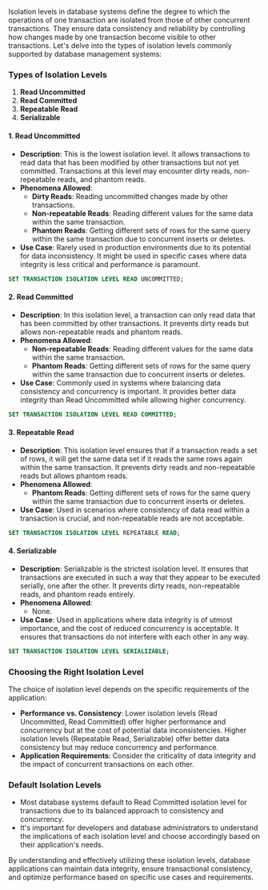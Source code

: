 Isolation levels in database systems define the degree to which the operations of one transaction are isolated from those of other concurrent transactions. They ensure data consistency and reliability by controlling how changes made by one transaction become visible to other transactions. Let's delve into the types of isolation levels commonly supported by database management systems:

### Types of Isolation Levels

1. **Read Uncommitted**
2. **Read Committed**
3. **Repeatable Read**
4. **Serializable**

#### 1. Read Uncommitted

-   **Description**: This is the lowest isolation level. It allows transactions to read data that has been modified by other transactions but not yet committed. Transactions at this level may encounter dirty reads, non-repeatable reads, and phantom reads.
-   **Phenomena Allowed**:
    -   **Dirty Reads**: Reading uncommitted changes made by other transactions.
    -   **Non-repeatable Reads**: Reading different values for the same data within the same transaction.
    -   **Phantom Reads**: Getting different sets of rows for the same query within the same transaction due to concurrent inserts or deletes.
-   **Use Case**: Rarely used in production environments due to its potential for data inconsistency. It might be used in specific cases where data integrity is less critical and performance is paramount.

```sql
SET TRANSACTION ISOLATION LEVEL READ UNCOMMITTED;
```

#### 2. Read Committed

-   **Description**: In this isolation level, a transaction can only read data that has been committed by other transactions. It prevents dirty reads but allows non-repeatable reads and phantom reads.
-   **Phenomena Allowed**:
    -   **Non-repeatable Reads**: Reading different values for the same data within the same transaction.
    -   **Phantom Reads**: Getting different sets of rows for the same query within the same transaction due to concurrent inserts or deletes.
-   **Use Case**: Commonly used in systems where balancing data consistency and concurrency is important. It provides better data integrity than Read Uncommitted while allowing higher concurrency.

```sql
SET TRANSACTION ISOLATION LEVEL READ COMMITTED;
```

#### 3. Repeatable Read

-   **Description**: This isolation level ensures that if a transaction reads a set of rows, it will get the same data set if it reads the same rows again within the same transaction. It prevents dirty reads and non-repeatable reads but allows phantom reads.
-   **Phenomena Allowed**:
    -   **Phantom Reads**: Getting different sets of rows for the same query within the same transaction due to concurrent inserts or deletes.
-   **Use Case**: Used in scenarios where consistency of data read within a transaction is crucial, and non-repeatable reads are not acceptable.

```sql
SET TRANSACTION ISOLATION LEVEL REPEATABLE READ;
```

#### 4. Serializable

-   **Description**: Serializable is the strictest isolation level. It ensures that transactions are executed in such a way that they appear to be executed serially, one after the other. It prevents dirty reads, non-repeatable reads, and phantom reads entirely.
-   **Phenomena Allowed**:
    -   None.
-   **Use Case**: Used in applications where data integrity is of utmost importance, and the cost of reduced concurrency is acceptable. It ensures that transactions do not interfere with each other in any way.

```sql
SET TRANSACTION ISOLATION LEVEL SERIALIZABLE;
```

### Choosing the Right Isolation Level

The choice of isolation level depends on the specific requirements of the application:

-   **Performance vs. Consistency**: Lower isolation levels (Read Uncommitted, Read Committed) offer higher performance and concurrency but at the cost of potential data inconsistencies. Higher isolation levels (Repeatable Read, Serializable) offer better data consistency but may reduce concurrency and performance.
-   **Application Requirements**: Consider the criticality of data integrity and the impact of concurrent transactions on each other.

### Default Isolation Levels

-   Most database systems default to Read Committed isolation level for transactions due to its balanced approach to consistency and concurrency.
-   It's important for developers and database administrators to understand the implications of each isolation level and choose accordingly based on their application's needs.

By understanding and effectively utilizing these isolation levels, database applications can maintain data integrity, ensure transactional consistency, and optimize performance based on specific use cases and requirements.
